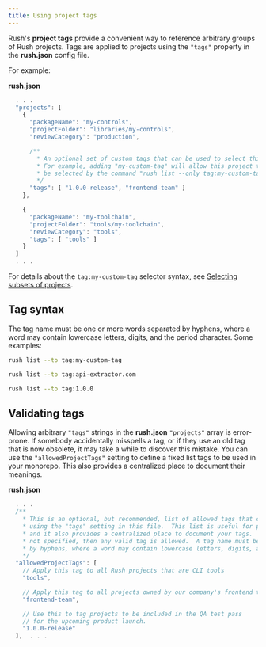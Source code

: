 ```yaml
---
title: Using project tags
---
```


Rush's **project tags** provide a convenient way to reference arbitrary groups of Rush projects.
Tags are applied to projects using the `"tags"` property in the **rush.json** config file.

For example:

**rush.json**

```js
  . . .
  "projects": [
    {
      "packageName": "my-controls",
      "projectFolder": "libraries/my-controls",
      "reviewCategory": "production",

      /**
        * An optional set of custom tags that can be used to select this project.
        * For example, adding "my-custom-tag" will allow this project to
        * be selected by the command "rush list --only tag:my-custom-tag"
        */
      "tags": [ "1.0.0-release", "frontend-team" ]
    },

    {
      "packageName": "my-toolchain",
      "projectFolder": "tools/my-toolchain",
      "reviewCategory": "tools",
      "tags": [ "tools" ]
    }
  ]
  . . .
```

For details about the `tag:my-custom-tag` selector syntax, see [Selecting subsets of projects](../../developer/selecting_subsets#selectors).

## Tag syntax

The tag name must be one or more words separated by hyphens, where a word may contain lowercase letters, digits,
and the period character. Some examples:

```bash
rush list --to tag:my-custom-tag
```

```bash
rush list --to tag:api-extractor.com
```

```bash
rush list --to tag:1.0.0
```

## Validating tags

Allowing arbitrary `"tags"` strings in the **rush.json** `"projects"` array is error-prone. If somebody
accidentally misspells a tag, or if they use an old tag that is now obsolete, it may take a while to discover
this mistake. You can use the `"allowedProjectTags"` setting to define a fixed list tags to be used in your monorepo.
This also provides a centralized place to document their meanings.

**rush.json**

```js
  . . .
  /**
    * This is an optional, but recommended, list of allowed tags that can be applied to Rush projects
    * using the "tags" setting in this file.  This list is useful for preventing mistakes such as misspelling,
    * and it also provides a centralized place to document your tags.  If "allowedProjectTags" list is
    * not specified, then any valid tag is allowed.  A tag name must be one or more words separated
    * by hyphens, where a word may contain lowercase letters, digits, and the period character.
    */
  "allowedProjectTags": [
    // Apply this tag to all Rush projects that are CLI tools
    "tools",

    // Apply this tag to all projects owned by our company's frontend team
    "frontend-team",

    // Use this to tag projects to be included in the QA test pass
    // for the upcoming product launch.
    "1.0.0-release"
  ],  . . .
```
